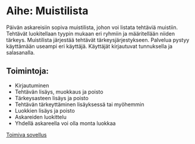 # Aihe: Muistilista

Päivän askareisiin sopiva muistilista, johon voi listata tehtäviä muistiin. Tehtävät luokitellaan tyypin mukaan eri ryhmiin ja määritellään niiden tärkeys. Muistilista järjestää tehtävät tärkeysjärjestykseen.
Palvelua pystyy käyttämään useampi eri käyttäjä. Käyttäjät kirjautuvat tunnuksella ja salasanalla.


## Toimintoja:

* Kirjautuminen
* Tehtävän lisäys, muokkaus ja poisto
* Tärkeysasteen lisäys ja poisto
* Tehtävän tärkeyttäminen lisäyksessä tai myöhemmin
* Luokkien lisäys ja poisto
* Askareiden luokittelu
* Yhdellä askareella voi olla monta luokkaa

[Toimiva sovellus](https://tsoha-muikkarilista.herokuapp.com/tasks)


